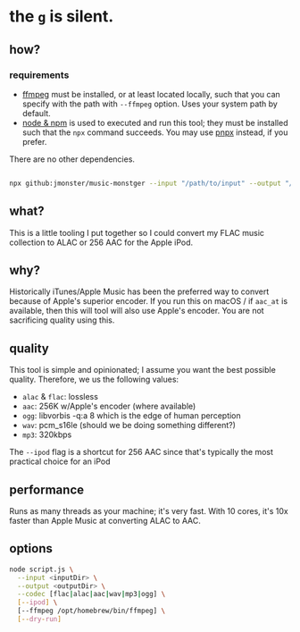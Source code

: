 # the `g` is silent.

## how?

### requirements

- [ffmpeg](https://ffmpeg.org) must be installed, or at least located locally, such that you can specify with the path with `--ffmpeg` option. Uses your system path by default.
- [node & npm](https://nodejs.org/en) is used to executed and run this tool; they must be installed such that the `npx` command succeeds. You may use [pnpx](https://pnpm.io/installation) instead, if you prefer.

There are no other dependencies.

```sh

npx github:jmonster/music-monstger --input "/path/to/input" --output "/path/to/output" --ipod
```

## what?

This is a little tooling I put together so I could convert my FLAC music collection to ALAC or 256 AAC for the Apple iPod.

## why?

Historically iTunes/Apple Music has been the preferred way to convert because of Apple's superior encoder. If you run this on macOS / if `aac_at` is available, then this will tool will also use Apple's encoder. You are not sacrificing quality using this.

## quality

This tool is simple and opinionated; I assume you want the best possible quality. Therefore, we us the following values:

- `alac` & `flac`: lossless
- `aac`: 256K w/Apple's encoder (where available)
- `ogg`: libvorbis -q:a 8 which is the edge of human perception
- `wav`: pcm_s16le (should we be doing something different?)
- `mp3`: 320kbps

The `--ipod` flag is a shortcut for 256 AAC since that's typically the most practical choice for an iPod

## performance

Runs as many threads as your machine; it's very fast. With 10 cores, it's 10x faster than Apple Music at converting ALAC to AAC.

## options

```sh
node script.js \
  --input <inputDir> \
  --output <outputDir> \
  --codec [flac|alac|aac|wav|mp3|ogg] \
  [--ipod] \
  [--ffmpeg /opt/homebrew/bin/ffmpeg] \
  [--dry-run]
```
